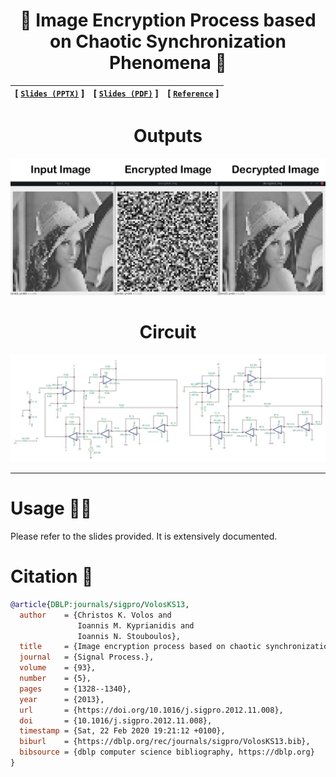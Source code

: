 <div align="center">

# 🧩 Image Encryption Process based on Chaotic Synchronization Phenomena 🧩

| **[ [```Slides (PPTX)```](<assets/Image Encryption Process based on Chaotic Synchronization Phenomena.pptx>) ]** | **[ [```Slides (PDF)```](<assets/108118095 - Image Encryption Process based on Chaotic Synchronization Phenomena.pdf>) ]** | **[ [```Reference```](<assets/Image Encryption Process based on Chaotic Synchronization Phenomena.pptx>) ]** |
|:-------------------:|:-------------------:|:-------------------:|

<!-- | **```Outputs```** |
|:-------------------:| -->

# Outputs

<img src="assets/output.jpg">

<!-- | **```Circuit```** |
|:-------------------:| -->

# Circuit
<img src="Tina Models/dual.JPG">

---

</div>

# Usage 👨‍💻
Please refer to the slides provided. It is extensively documented. 

# Citation 📜
```BibTeX
@article{DBLP:journals/sigpro/VolosKS13,
  author    = {Christos K. Volos and
               Ioannis M. Kyprianidis and
               Ioannis N. Stouboulos},
  title     = {Image encryption process based on chaotic synchronization phenomena},
  journal   = {Signal Process.},
  volume    = {93},
  number    = {5},
  pages     = {1328--1340},
  year      = {2013},
  url       = {https://doi.org/10.1016/j.sigpro.2012.11.008},
  doi       = {10.1016/j.sigpro.2012.11.008},
  timestamp = {Sat, 22 Feb 2020 19:21:12 +0100},
  biburl    = {https://dblp.org/rec/journals/sigpro/VolosKS13.bib},
  bibsource = {dblp computer science bibliography, https://dblp.org}
}
```

